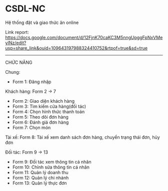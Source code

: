 # CSDL-NC
Hệ thống đặt và giao thức ăn online 

Link report:
https://docs.google.com/document/d/12FjnK70caKC3M5nngUpggFpNxVMeyINz/edit?usp=share_link&ouid=109643197988324410752&rtpof=true&sd=true

-----------
CHỨC NĂNG

Chung:
  + Form 1: Đăng nhập
 
 Khách hàng:
Form 2 -> 7
  + Form 2: Giao diện khách hàng
  + Form 3: Tìm kiếm cửa hàng(đối tác)
  + Form 4: Chọn hình thức thanh toán
  + Form 5: Theo dõi đơn hàng
  + Form 6: Đánh giá đơn hàng
  + Form 7: Chọn món

  Tài xế:
Form 8: Tài xế xem danh sách đơn hàng, chuyển trạng thái đơn, hủy đơn

  Đối tác:
Form 9 -> 13
  + Form 9: Đối tác xem thông tin cá nhân
  + Form 10: Chỉnh sửa thông tin cá nhân
  + Form 11: Quản lý doanh thu
  + Form 12: Quản lý chi nhánh
  + Form 13: Quản lý thực đơn
